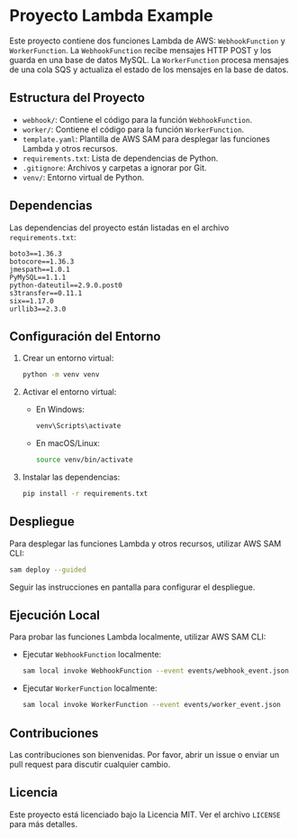 # Proyecto Lambda Example

Este proyecto contiene dos funciones Lambda de AWS: `WebhookFunction` y `WorkerFunction`. La `WebhookFunction` recibe mensajes HTTP POST y los guarda en una base de datos MySQL. La `WorkerFunction` procesa mensajes de una cola SQS y actualiza el estado de los mensajes en la base de datos.

## Estructura del Proyecto

- `webhook/`: Contiene el código para la función `WebhookFunction`.
- `worker/`: Contiene el código para la función `WorkerFunction`.
- `template.yaml`: Plantilla de AWS SAM para desplegar las funciones Lambda y otros recursos.
- `requirements.txt`: Lista de dependencias de Python.
- `.gitignore`: Archivos y carpetas a ignorar por Git.
- `venv/`: Entorno virtual de Python.

## Dependencias

Las dependencias del proyecto están listadas en el archivo `requirements.txt`:

```
boto3==1.36.3
botocore==1.36.3
jmespath==1.0.1
PyMySQL==1.1.1
python-dateutil==2.9.0.post0
s3transfer==0.11.1
six==1.17.0
urllib3==2.3.0
```

## Configuración del Entorno

1. Crear un entorno virtual:

   ```bash
   python -m venv venv
   ```

2. Activar el entorno virtual:

   - En Windows:

     ```bash
     venv\Scripts\activate
     ```

   - En macOS/Linux:

     ```bash
     source venv/bin/activate
     ```

3. Instalar las dependencias:

   ```bash
   pip install -r requirements.txt
   ```

## Despliegue

Para desplegar las funciones Lambda y otros recursos, utilizar AWS SAM CLI:

```bash
sam deploy --guided
```

Seguir las instrucciones en pantalla para configurar el despliegue.

## Ejecución Local

Para probar las funciones Lambda localmente, utilizar AWS SAM CLI:

- Ejecutar `WebhookFunction` localmente:

  ```bash
  sam local invoke WebhookFunction --event events/webhook_event.json
  ```

- Ejecutar `WorkerFunction` localmente:

  ```bash
  sam local invoke WorkerFunction --event events/worker_event.json
  ```

## Contribuciones

Las contribuciones son bienvenidas. Por favor, abrir un issue o enviar un pull request para discutir cualquier cambio.

## Licencia

Este proyecto está licenciado bajo la Licencia MIT. Ver el archivo `LICENSE` para más detalles.
